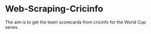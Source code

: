 # Web-Scraping-Cricinfo
The aim is to get the team scorecards from cricinfo for the World Cup series.
